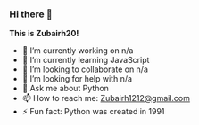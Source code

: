### Hi there 👋

**This is Zubairh20!**

- 🔭 I’m currently working on n/a
- 🌱 I’m currently learning JavaScript
- 👯 I’m looking to collaborate on n/a
- 🤔 I’m looking for help with n/a
- 💬 Ask me about Python
- 📫 How to reach me: Zubairh1212@gmail.com
- ⚡ Fun fact: Python was created in 1991
